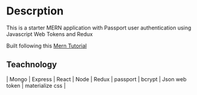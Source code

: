 # Descrption
This is a starter MERN application with Passport user authentication using Javascript Web Tokens and Redux

Built following this [Mern Tutorial](https://blog.bitsrc.io/build-a-login-auth-app-with-mern-stack-part-1-c405048e3669 "Mern tutorial")

## Teachnology
 | Mongo  | Express | React | Node | Redux | passport | bcrypt | Json web token | materialize css | 
